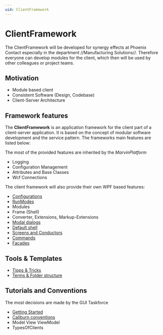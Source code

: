 ```yaml
---
uid: ClientFramework
---
```

# ClientFramework

The ClientFramework will be developed for synergy effects at Phoenix Contact especially in the department //Manufacturing Solutions//. Therefore everyone can develop modules for the client, which then will be used by other colleagues or project teams.

## Motivation

* Module based client
* Consistent Software (Design, Codebase)
* Client-Server Architecture

## Framework features

The **ClientFramework** is an application framework for the client part of a client-server application. It is based on the concept of modular software development and the service pattern. The frameworks main features are listed below:

The most of the provided features are inherited by the *MarvinPlatform*

* Logging
* Configuration Management
* Attributes and Base Classes
* Wcf Connections

The client framework will also provide their own WPF based features:

* [Configurations](xref:Configurations)
* [RunModes](xref:RunModes)
* Modules
* Frame (Shell)
* Converter, Extensions, Markup-Extensions
* [Modal dialogs](xref:ModalDialogs)
* [Default shell](xref:PhoenixShell)
* [Screens and Conductors](xref:ScreensAndConductors)
* [Commands](xref:Commands)
* [Facades](xref:Facades)

## Tools & Templates

* [Tipps & Tricks](xref:TippsAndTricks)
* [Terms & Folder structure](xref:TermsAndFolderStructure)

## Tutorials and Conventions

The most decisions are made by the GUI Taskforce

* [Getting Started](xref:Tutorials.Index)
* [Caliburn conventions](xref:CaliburnConventions)
* Model View ViewModel
* TypesOfClients